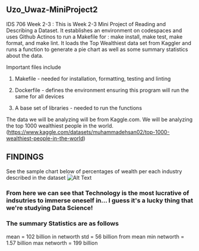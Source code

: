 ## Uzo_Uwaz-MiniProject2
 IDS 706 Week 2-3 : This is Week 2-3 Mini Project of Reading and Describing a Dataset. It establishes an environment on codespaces and uses Github Actinos to run a Makefile for : make install, make test, make format, and make lint. It loads the Top Wealthiest data set from Kaggler and runs a function to generate a pie chart as well as some summary statistics about the data.

Important files include

1. Makefile - needed for installation, formatting, testing and linting

2. Dockerfile - defines the environment ensuring this program will run the same for all devices

3. A base set of libraries - needed to run the functions 

The data we will be analyzing will be from Kaggle.com. We will be analyzing the top 1000 wealthiest people in the world. (https://www.kaggle.com/datasets/muhammadehsan02/top-1000-wealthiest-people-in-the-world)

## FINDINGS

See the sample chart below  of percentages of wealth per each industry described in the dataset 
![Alt Text](Piechart%20Image.png)

### From here we can see that Technology is the most lucrative of indsutries to immerse oneself in... I guess it's a lucky thing that we're studying Data Science! 

### The summary Statistics are as follows 
mean = 102 billion in networth 
std = 56 billion from mean 
min networth = 1.57 billion
max networth = 199 billion 






